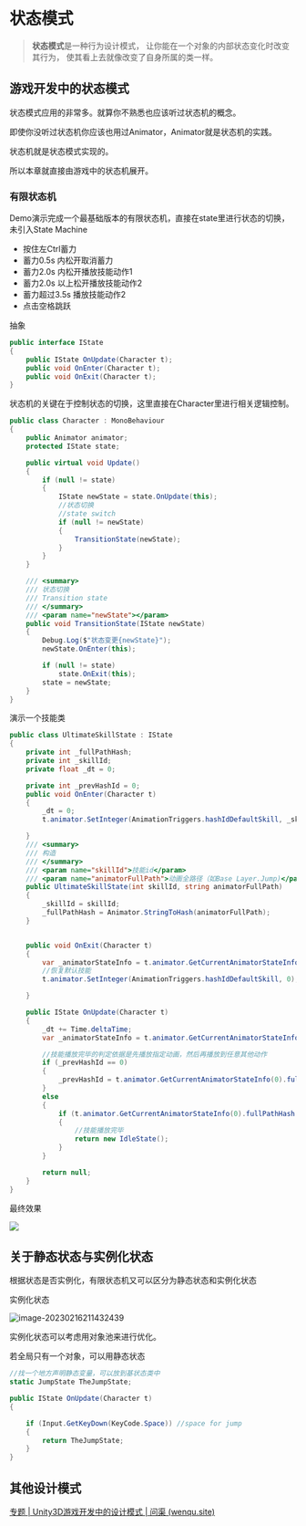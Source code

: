 # 状态模式

>**状态模式**是一种行为设计模式， 让你能在一个对象的内部状态变化时改变其行为， 使其看上去就像改变了自身所属的类一样。



## 游戏开发中的状态模式

状态模式应用的非常多。就算你不熟悉也应该听过状态机的概念。

即使你没听过状态机你应该也用过Animator，Animator就是状态机的实践。

状态机就是状态模式实现的。

所以本章就直接由游戏中的状态机展开。



### 有限状态机

Demo演示完成一个最基础版本的有限状态机，直接在state里进行状态的切换，未引入State Machine

- 按住左Ctrl蓄力
- 蓄力0.5s 内松开取消蓄力
- 蓄力2.0s 内松开播放技能动作1
- 蓄力2.0s 以上松开播放技能动作2
- 蓄力超过3.5s 播放技能动作2
- 点击空格跳跃

抽象

```c#
public interface IState
{
    public IState OnUpdate(Character t);
    public void OnEnter(Character t);
    public void OnExit(Character t);
}
```

状态机的关键在于控制状态的切换，这里直接在Character里进行相关逻辑控制。

```c#
public class Character : MonoBehaviour
{
    public Animator animator;
    protected IState state;

    public virtual void Update()
    {
        if (null != state)
        {
            IState newState = state.OnUpdate(this);
            //状态切换
            //state switch
            if (null != newState)
            {
                TransitionState(newState);
            }
        }
    }

    /// <summary>
    /// 状态切换
    /// Transition state
    /// </summary>
    /// <param name="newState"></param>
    public void TransitionState(IState newState)
    {
        Debug.Log($"状态变更{newState}");
        newState.OnEnter(this);

        if (null != state)
            state.OnExit(this);
        state = newState;
    }
}
```

演示一个技能类

```c#
public class UltimateSkillState : IState
{
    private int _fullPathHash;
    private int _skillId;
    private float _dt = 0;

    private int _prevHashId = 0;
    public void OnEnter(Character t)
    {
        _dt = 0;
        t.animator.SetInteger(AnimationTriggers.hashIdDefaultSkill, _skillId);

    }
    /// <summary>
    /// 构造
    /// </summary>
    /// <param name="skillId">技能id</param>
    /// <param name="animatorFullPath">动画全路径（如Base Layer.Jump)</param>
    public UltimateSkillState(int skillId, string animatorFullPath)
    {
        _skillId = skillId;
        _fullPathHash = Animator.StringToHash(animatorFullPath);
    }


    public void OnExit(Character t)
    {
        var _animatorStateInfo = t.animator.GetCurrentAnimatorStateInfo(0);
        //恢复默认技能
        t.animator.SetInteger(AnimationTriggers.hashIdDefaultSkill, 0);

    }

    public IState OnUpdate(Character t)
    {
        _dt += Time.deltaTime;
        var _animatorStateInfo = t.animator.GetCurrentAnimatorStateInfo(0);

        //技能播放完毕的判定依据是先播放指定动画，然后再播放到任意其他动作
        if (_prevHashId == 0)
        {
            _prevHashId = t.animator.GetCurrentAnimatorStateInfo(0).fullPathHash == _fullPathHash ? _fullPathHash : 0;
        }
        else
        {
            if (t.animator.GetCurrentAnimatorStateInfo(0).fullPathHash != _prevHashId)
            {
                //技能播放完毕
                return new IdleState();
            }
        }

        return null;
    }
}
```

最终效果

![](https://pic.wenqu.space/uploads/2023/02/16/StateMachine.gif)

## 关于静态状态与实例化状态

根据状态是否实例化，有限状态机又可以区分为静态状态和实例化状态

实例化状态

![image-20230216211432439](https://pic.wenqu.space/uploads/2023/02/16/image-20230216211432439.png)

实例化状态可以考虑用对象池来进行优化。

若全局只有一个对象，可以用静态状态

```c#
//找一个地方声明静态变量，可以放到基状态类中
static JumpState TheJumpState;
```

```c#
public IState OnUpdate(Character t)
{

    if (Input.GetKeyDown(KeyCode.Space)) //space for jump
    {
        return TheJumpState;
    }
}
```


## 其他设计模式

[专题 | Unity3D游戏开发中的设计模式 | 问渠 (wenqu.site)](https://wenqu.site/Unity-Design-Pattern.html)
